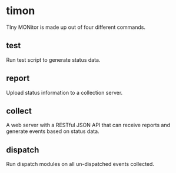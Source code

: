 # timon

TIny MONitor is made up out of four different commands.

## test

Run test script to generate status data.

## report

Upload status information to a collection server.

## collect

A web server with a RESTful JSON API that can receive reports and generate
events based on status data.

## dispatch

Run dispatch modules on all un-dispatched events collected.

